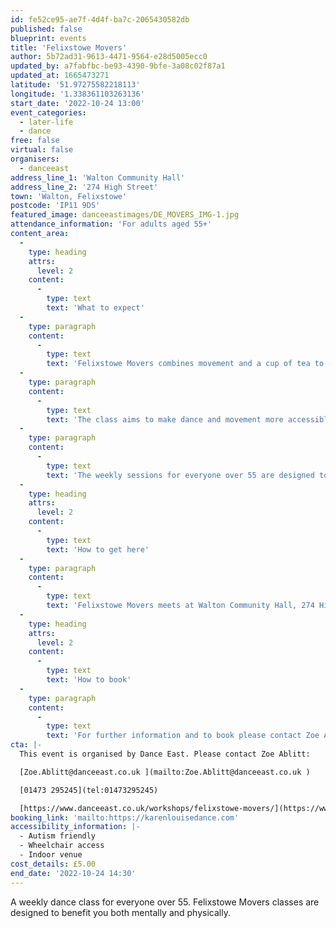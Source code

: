```yaml
---
id: fe52ce95-ae7f-4d4f-ba7c-2065430582db
published: false
blueprint: events
title: 'Felixstowe Movers'
author: 5b72ad31-9613-4471-9564-e28d5005ecc0
updated_by: a7fabfbc-be93-4390-9bfe-3a08c02f87a1
updated_at: 1665473271
latitude: '51.97275582218113'
longitude: '1.338361103263136'
start_date: '2022-10-24 13:00'
event_categories:
  - later-life
  - dance
free: false
virtual: false
organisers:
  - danceeast
address_line_1: 'Walton Community Hall'
address_line_2: '274 High Street'
town: 'Walton, Felixstowe'
postcode: 'IP11 9DS'
featured_image: danceeastimages/DE_MOVERS_IMG-1.jpg
attendance_information: 'For adults aged 55+'
content_area:
  -
    type: heading
    attrs:
      level: 2
    content:
      -
        type: text
        text: 'What to expect'
  -
    type: paragraph
    content:
      -
        type: text
        text: 'Felixstowe Movers combines movement and a cup of tea to provide a positive and creative outlet for people over 55 in Felixstowe.'
  -
    type: paragraph
    content:
      -
        type: text
        text: 'The class aims to make dance and movement more accessible by pairing the activity with the chance to meet new people in a friendly and relaxed environment. Led by a team of professional dance artists, Felixstowe Movers gives people the opportunity to socialise and get moving in a fun and relaxed environment. '
  -
    type: paragraph
    content:
      -
        type: text
        text: 'The weekly sessions for everyone over 55 are designed to boost mental and physical health, and include a chance to socialise and connect with others, but most importantly to have fun. Sessions will be led by an experienced dance artist and are suitable for all levels of mobility. No dance experience is necessary.'
  -
    type: heading
    attrs:
      level: 2
    content:
      -
        type: text
        text: 'How to get here'
  -
    type: paragraph
    content:
      -
        type: text
        text: 'Felixstowe Movers meets at Walton Community Hall, 274 High Street, Walton, Felixstowe, IP11 9DS. Parking is available on the surrounding residential streets. '
  -
    type: heading
    attrs:
      level: 2
    content:
      -
        type: text
        text: 'How to book'
  -
    type: paragraph
    content:
      -
        type: text
        text: 'For further information and to book please contact Zoe Ablitt on 01473 295245 or email at Zoe.Ablitt@danceeast.co.uk.'
cta: |-
  This event is organised by Dance East. Please contact Zoe Ablitt:

  [Zoe.Ablitt@danceeast.co.uk ](mailto:Zoe.Ablitt@danceeast.co.uk )

  [01473 295245](tel:01473295245)

  [https://www.danceeast.co.uk/workshops/felixstowe-movers/](https://www.danceeast.co.uk/workshops/felixstowe-movers/)
booking_link: 'mailto:https://karenlouisedance.com'
accessibility_information: |-
  - Autism friendly
  - Wheelchair access
  - Indoor venue
cost_details: £5.00
end_date: '2022-10-24 14:30'
---
```

A weekly dance class for everyone over 55. Felixstowe Movers classes are designed to benefit you both mentally and physically.